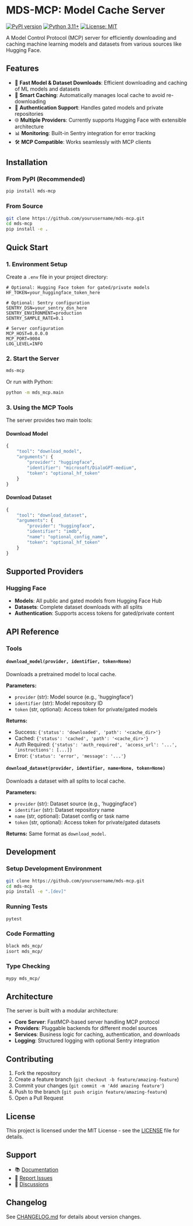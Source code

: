 # MDS-MCP: Model Cache Server

[![PyPI version](https://badge.fury.io/py/mds-mcp.svg)](https://badge.fury.io/py/mds-mcp)
[![Python 3.11+](https://img.shields.io/badge/python-3.11+-blue.svg)](https://www.python.org/downloads/)
[![License: MIT](https://img.shields.io/badge/License-MIT-yellow.svg)](https://opensource.org/licenses/MIT)

A Model Control Protocol (MCP) server for efficiently downloading and caching machine learning models and datasets from various sources like Hugging Face.

## Features

- 🚀 **Fast Model & Dataset Downloads**: Efficient downloading and caching of ML models and datasets
- 🔄 **Smart Caching**: Automatically manages local cache to avoid re-downloading
- 🔐 **Authentication Support**: Handles gated models and private repositories
- 🌐 **Multiple Providers**: Currently supports Hugging Face with extensible architecture
- 📊 **Monitoring**: Built-in Sentry integration for error tracking
- 🛠 **MCP Compatible**: Works seamlessly with MCP clients

## Installation

### From PyPI (Recommended)

```bash
pip install mds-mcp
```

### From Source

```bash
git clone https://github.com/yourusername/mds-mcp.git
cd mds-mcp
pip install -e .
```

## Quick Start

### 1. Environment Setup

Create a `.env` file in your project directory:

```env
# Optional: Hugging Face token for gated/private models
HF_TOKEN=your_huggingface_token_here

# Optional: Sentry configuration
SENTRY_DSN=your_sentry_dsn_here
SENTRY_ENVIRONMENT=production
SENTRY_SAMPLE_RATE=0.1

# Server configuration
MCP_HOST=0.0.0.0
MCP_PORT=9004
LOG_LEVEL=INFO
```

### 2. Start the Server

```bash
mds-mcp
```

Or run with Python:

```bash
python -m mds_mcp.main
```

### 3. Using the MCP Tools

The server provides two main tools:

#### Download Model

```python
{
    "tool": "download_model",
    "arguments": {
        "provider": "huggingface",
        "identifier": "microsoft/DialoGPT-medium",
        "token": "optional_hf_token"
    }
}
```

#### Download Dataset

```python
{
    "tool": "download_dataset",
    "arguments": {
        "provider": "huggingface",
        "identifier": "imdb",
        "name": "optional_config_name",
        "token": "optional_hf_token"
    }
}
```

## Supported Providers

### Hugging Face

- **Models**: All public and gated models from Hugging Face Hub
- **Datasets**: Complete dataset downloads with all splits
- **Authentication**: Supports access tokens for gated/private content

## API Reference

### Tools

#### `download_model(provider, identifier, token=None)`

Downloads a pretrained model to local cache.

**Parameters:**
- `provider` (str): Model source (e.g., 'huggingface')
- `identifier` (str): Model repository ID
- `token` (str, optional): Access token for private/gated models

**Returns:**
- Success: `{'status': 'downloaded', 'path': '<cache_dir>'}`
- Cached: `{'status': 'cached', 'path': '<cache_dir>'}`
- Auth Required: `{'status': 'auth_required', 'access_url': '...', 'instructions': [...]}`
- Error: `{'status': 'error', 'message': '...'}`

#### `download_dataset(provider, identifier, name=None, token=None)`

Downloads a dataset with all splits to local cache.

**Parameters:**
- `provider` (str): Dataset source (e.g., 'huggingface')
- `identifier` (str): Dataset repository name
- `name` (str, optional): Dataset config or task name
- `token` (str, optional): Access token for private/gated datasets

**Returns:**
Same format as `download_model`.

## Development

### Setup Development Environment

```bash
git clone https://github.com/yourusername/mds-mcp.git
cd mds-mcp
pip install -e ".[dev]"
```

### Running Tests

```bash
pytest
```

### Code Formatting

```bash
black mds_mcp/
isort mds_mcp/
```

### Type Checking

```bash
mypy mds_mcp/
```

## Architecture

The server is built with a modular architecture:

- **Core Server**: FastMCP-based server handling MCP protocol
- **Providers**: Pluggable backends for different model sources
- **Services**: Business logic for caching, authentication, and downloads
- **Logging**: Structured logging with optional Sentry integration

## Contributing

1. Fork the repository
2. Create a feature branch (`git checkout -b feature/amazing-feature`)
3. Commit your changes (`git commit -m 'Add amazing feature'`)
4. Push to the branch (`git push origin feature/amazing-feature`)
5. Open a Pull Request

## License

This project is licensed under the MIT License - see the [LICENSE](LICENSE) file for details.

## Support

- 📚 [Documentation](https://github.com/yourusername/mds-mcp#readme)
- 🐛 [Report Issues](https://github.com/yourusername/mds-mcp/issues)
- 💬 [Discussions](https://github.com/yourusername/mds-mcp/discussions)

## Changelog

See [CHANGELOG.md](CHANGELOG.md) for details about version changes.

